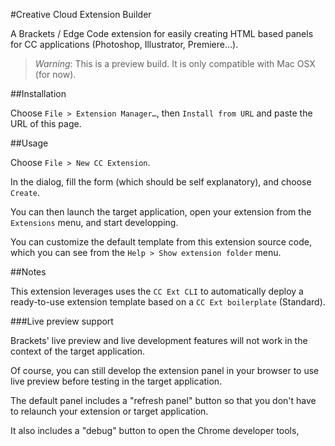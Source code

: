 #Creative Cloud Extension Builder

A Brackets / Edge Code extension for easily creating HTML based panels for CC applications (Photoshop, Illustrator, Premiere…).

> *Warning*: This is a preview build. It is only compatible with Mac OSX (for now).


##Installation

Choose `File > Extension Manager…`, then `Install from URL`
and paste the URL of this page.

##Usage

Choose `File > New CC Extension`.

In the dialog, fill the form (which should be self explanatory), and choose `Create`.

You can then launch the target application, open your extension from the `Extensions` menu, and start developping.

You can customize the default template from this extension source code, which you can see from the `Help > Show extension folder` menu.

##Notes

This extension leverages uses the `CC Ext CLI` to automatically deploy a ready-to-use extension template based on a `CC Ext boilerplate` (Standard).

###Live preview support

Brackets' live preview and live development features will not work in the context of the target application. 

Of course, you can still develop the extension panel in your browser to use live preview before testing in the target application.

The default panel includes a "refresh panel" button so that you don't have to relaunch your extension or target application.

It also includes a "debug" button to open the Chrome developer tools,

